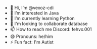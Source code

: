 - 👋 Hi, I’m @vexoz-cdi
- 👀 I’m interested in Java
- 🌱 I’m currently learning Python
- 💞️ I'm looking to collaborate database
- 📫 How to reach me Discord: fehvx.001
- 😄 Pronouns: he/him
- ⚡ Fun fact: I'm Autist

<!---
vexoz-cdi/vexoz-cdi is a ✨ special ✨ repository because its `README.md` (this file) appears on your GitHub profile.
You can click the Preview link to take a look at your changes.
--->
